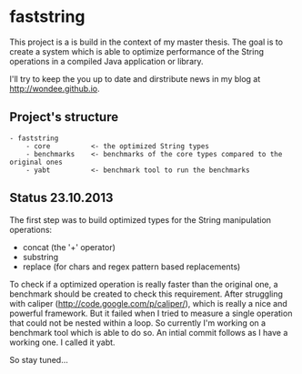 # faststring

This project is a is build in the context of my master thesis. The goal is to create a system which is able to optimize performance of the String operations in a compiled Java application or library. 

I'll try to keep the you up to date and dirstribute news in my blog at http://wondee.github.io.

## Project's structure

```
- faststring
	- core 			<- the optimized String types
	- benchmarks 	<- benchmarks of the core types compared to the original ones
	- yabt			<- benchmark tool to run the benchmarks
```

## Status 23.10.2013

The first step was to build optimized types for the String manipulation operations:

- concat (the '+' operator)
- substring
- replace (for chars and regex pattern based replacements)

To check if a optimized operation is really faster than the original one, a benchmark should be created to check this requirement. After struggling with caliper (http://code.google.com/p/caliper/), which is really a nice and powerful framework. But it failed when I tried to measure a single operation that could not be nested within a loop. So currently I'm working on a benchmark tool which is able to do so. An intial commit follows as I have a working one. I called it yabt.

So stay tuned...

